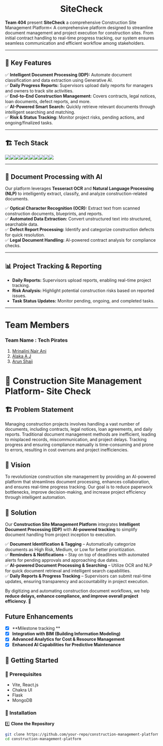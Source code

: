 # **<div align="center"> SiteCheck </div>**  
**Team 404** present **SiteCheck** a comprehensive Construction Site Management Platform<
A comprehensive platform designed to streamline document management and project execution for construction sites. From initial contract handling to real-time progress tracking, our system ensures seamless communication and efficient workflow among stakeholders.

---

## 🚀 Key Features  
✅ **Intelligent Document Processing (IDP):** Automate document classification and data extraction using Generative AI.  
✅ **Daily Progress Reports:** Supervisors upload daily reports for managers and owners to track site activities.  
✅ **End-to-End Construction Management:** Covers contracts, legal notices, loan documents, defect reports, and more.  
✅ **AI-Powered Smart Search:** Quickly retrieve relevant documents through intelligent searching and matching.  
✅ **Risk & Status Tracking:** Monitor project risks, pending actions, and ongoing/finalized tasks.  

---

## 🏗️ Tech Stack  
<img src="https://img.shields.io/badge/Vite-B73BFE?style=for-the-badge&logo=vite&logoColor=FFD62E"><img src="https://img.shields.io/badge/React-20232A?style=for-the-badge&logo=react&logoColor=61DAFB"><img src="https://img.shields.io/badge/ChakraUI-38B2AC?style=for-the-badge&logo=chakraui&logoColor=white"><img src="https://img.shields.io/badge/Vision_Transformer-0081A7?style=for-the-badge&logo=pytorch&logoColor=white"><img src="https://img.shields.io/badge/Firebase-FFCA28?style=for-the-badge&logo=firebase&logoColor=black"><img src="https://img.shields.io/badge/Tesseract-43853D?style=for-the-badge&logo=tesseract&logoColor=white"><img src="https://img.shields.io/badge/JavaScript-323330?style=for-the-badge&logo=javascript&logoColor=F7DF1E"><img src="https://img.shields.io/badge/React_Router-CA4245?style=for-the-badge&logo=react-router&logoColor=white"><img src="https://img.shields.io/badge/CSS3-1572B6?style=for-the-badge&logo=css3&logoColor=white"><img src="https://img.shields.io/badge/MongoDB-47A248?style=for-the-badge&logo=mongodb&logoColor=white">

---

## 📂 Document Processing with AI  
Our platform leverages **Tesseract OCR** and **Natural Language Processing (NLP)** to intelligently extract, classify, and analyze construction-related documents.  

✅ **Optical Character Recognition (OCR):** Extract text from scanned construction documents, blueprints, and reports.  
✅ **Automated Data Extraction:** Convert unstructured text into structured, searchable data.  
✅ **Defect Report Processing:** Identify and categorize construction defects for quick resolution.  
✅ **Legal Document Handling:** AI-powered contract analysis for compliance checks.  

---

## 📊 Project Tracking & Reporting  
- **Daily Reports:** Supervisors upload reports, enabling real-time project tracking.  
- **Risk Analysis:** Highlight potential construction risks based on reported issues.  
- **Task Status Updates:** Monitor pending, ongoing, and completed tasks.  

---

# Team Members
### **Team Name** : Tech Pirates
1. [Mrinalini Nair Ani](https://github.com/hacksh4w/)
1. [Alaka A J](https://github.com/alaka03aj)
1. [Arun Shaji](https://github.com/4run280)

# 🚧 Construction Site Management Platform- Site Check

## 🏗️ Problem Statement  
Managing construction projects involves handling a vast number of documents, including contracts, legal notices, loan agreements, and daily reports. Traditional document management methods are inefficient, leading to misplaced records, miscommunication, and project delays. Tracking progress and ensuring compliance manually is time-consuming and prone to errors, resulting in cost overruns and project inefficiencies.  

## 🎯 Vision  
To revolutionize construction site management by providing an AI-powered platform that streamlines document processing, enhances collaboration, and ensures real-time progress tracking. Our goal is to reduce paperwork bottlenecks, improve decision-making, and increase project efficiency through intelligent automation.  

## 🔨 Solution  
Our **Construction Site Management Platform** integrates **Intelligent Document Processing (IDP)** with **AI-powered tracking** to simplify document handling from project inception to execution.  

✅ **Document Identification & Tagging** – Automatically categorize documents as High Risk, Medium, or Low for better prioritization.  
✅ **Reminders & Notifications** – Stay on top of deadlines with automated alerts for pending approvals and approaching due dates.  
✅ **AI-powered Document Processing & Searching** – Utilize OCR and NLP for quick document retrieval and intelligent search capabilities.  
✅ **Daily Reports & Progress Tracking** – Supervisors can submit real-time updates, ensuring transparency and accountability in project execution.  

By digitizing and automating construction document workflows, we help **reduce delays, enhance compliance, and improve overall project efficiency**. 🚀  

## Future Enhancements 
- [x] **Milestone tracking **
- [x] **Integration with BIM (Building Information Modeling)**
- [x] **Advanced Analytics for Cost & Resource Management**
- [x] **Enhanced AI Capabilities for Predictive Maintenance**

## 🚀 Getting Started  

### 🔹 Prerequisites  
- Vite, React.js
- Chakra UI
- Flask 
- MongoDB  

### 🔹 Installation  

1️⃣ **Clone the Repository**  
```bash
git clone https://github.com/your-repo/construction-management-platform.git
cd construction-management-platform
